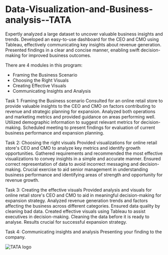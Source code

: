 # Data-Visualization-and-Business-analysis--TATA
Expertly analyzed a large dataset to uncover valuable business insights and trends. Developed an easy-to-use dashboard for the CEO and CMO using Tableau, effectively communicating key insights about revenue generation. Presented findings in a clear and concise manner, enabling swift decision-making for improved business outcomes.

There are 4 modules in this program:
- Framing the Business Scenario
- Choosing the Right Visuals
- Creating Effective Visuals
- Communicating Insights and Analysis

Task 1: Framing the Business scenario
Consulted for an online retail store to provide valuable insights to the CEO and CMO on factors contributing to revenue and strategic planning for expansion. Analyzed both operations and marketing metrics and provided guidance on areas performing well. Utilized demographic information to suggest relevant metrics for decision-making. Scheduled meeting to present findings for evaluation of current business performance and expansion planning.

Task 2: Choosing the right visuals
Provided visualizations for online retail store's CEO and CMO to analyze key metrics and identify growth opportunities. Gathered requirements and recommended the most effective visualizations to convey insights in a simple and accurate manner. Ensured correct representation of data to avoid incorrect messaging and decision-making. Crucial exercise to aid senior management in understanding business performance and identifying areas of strength and opportunity for revenue growth.

Task 3: Creating the effective visuals
Provided analysis and visuals for online retail store's CEO and CMO to aid in meaningful decision-making for expansion strategy. Analyzed revenue generation trends and factors affecting the business across different categories. Ensured data quality by cleaning bad data. Created effective visuals using Tableau to assist executives in decision-making. Cleaning the data before it is ready to analyse. Results crucial for successful expansion strategy. 

Task 4: Communicating insights and analysis
Presenting your finding to the company. 

![TATA logo](https://user-images.githubusercontent.com/81770671/230679627-e0209739-7155-4fc2-bc59-5519aa698641.png)


